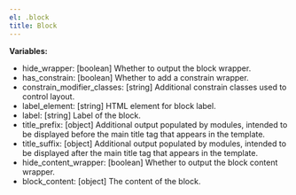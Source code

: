 ```yaml
---
el: .block
title: Block
---
```


__Variables:__
* hide_wrapper: [boolean] Whether to output the block wrapper.
* has_constrain: [boolean] Whether to add a constrain wrapper.
* constrain_modifier_classes: [string] Additional constrain classes used to
  control layout.
* label_element: [string] HTML element for block label.
* label: [string] Label of the block.
* title_prefix: [object] Additional output populated by modules, intended to be
  displayed before the main title tag that appears in the template.
* title_suffix: [object] Additional output populated by modules, intended to be
  displayed after the main title tag that appears in the template.
* hide_content_wrapper: [boolean] Whether to output the block content wrapper.
* block_content: [object] The content of the block.
